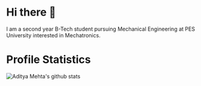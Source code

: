 # Hi there 👋

I am a second year B-Tech student pursuing Mechanical Engineering at PES University interested in Mechatronics.

# Profile Statistics
![Aditya Mehta's github stats](https://github-readme-stats.vercel.app/api?username=adimehta03&show_icons=true&theme=gruvbox&count_private=true)

